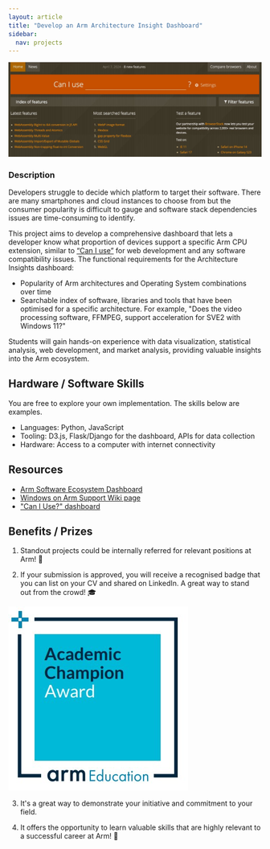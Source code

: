 ```yaml
---
layout: article
title: "Develop an Arm Architecture Insight Dashboard"
sidebar:
  nav: projects
---
```

<img class="image image--xl" src="./images/can-i-use.jpg"/>


### Description
Developers struggle to decide which platform to target their software. There are many smartphones and cloud instances to choose from but the consumer popularity is difficult to gauge and software stack dependencies issues are time-consuming to identify.

This project aims to develop a comprehensive dashboard that lets a developer know what proportion of devices support a specific Arm CPU extension, similar to [“Can I use”](https://caniuse.com/) for web development and any software compatibility issues. The functional requirements for the Architecture Insights dashboard:

- Popularity of Arm architectures and Operating System combinations over time
- Searchable index of software, libraries and tools that have been optimised for a specific architecture. For example, "Does the video processing software, FFMPEG, support acceleration for SVE2 with Windows 11?"

 
Students will gain hands-on experience with data visualization, statistical analysis, web development, and market analysis, providing valuable insights into the Arm ecosystem. 

## Hardware / Software Skills

You are free to explore your own implementation. The skills below are examples.

- Languages: Python, JavaScript
- Tooling: D3.js, Flask/Django for the dashboard, APIs for data collection
- Hardware: Access to a computer with internet connectivity


## Resources

- [Arm Software Ecosystem Dashboard](https://www.arm.com/developer-hub/ecosystem-dashboard)
- [Windows on Arm Support Wiki page](https://linaro.atlassian.net/wiki/spaces/WOAR/overview)
- ["Can I Use?" dashboard](https://caniuse.com/) 


## Benefits / Prizes

1. Standout projects could be internally referred for relevant positions at Arm! :page_with_curl:

2. If your submission is approved, you will receive a recognised badge that you can list on your CV and shared on LinkedIn. A great way to stand out from the crowd! :mortar_board:

<img class="image image--xl" src="./images/ACA_badge.jpg"/>

3. It's a great way to demonstrate your initiative and commitment to your field. 

4. It offers the opportunity to learn valuable skills that are highly relevant to a successful career at Arm!  :tada: